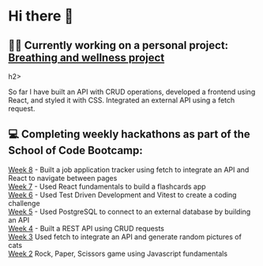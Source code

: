 <h1> Hi there 👋 </h1>

<h2><strong>🧘‍♀️ Currently working on a personal project:</strong> <a href="https://github.com/graceoreilly/breathing_project">Breathing and wellness project</a></h2>h2>
<p>So far I have built an API with CRUD operations, developed a frontend using React, and styled it with CSS. Integrated an external API using a fetch request.</p>

 <h2><strong>💻 Completing weekly hackathons as part of the School of Code Bootcamp:</strong></h2>

<a href="https://github.com/SchoolOfCode/week-8-hackathon-i-am-immutable">Week 8</a><span> - Built a job application tracker using fetch to integrate an API and React to navigate between pages</span><br>
<a href="https://github.com/SchoolOfCode/week-7-hackathon-room-9-dgt">Week 7</a><span> - Used React fundamentals to build a flashcards app</span><br>
<a href="https://github.com/SchoolOfCode/week-6-hackathon-graceoreilly">Week 6</a><span> - Used Test Driven Development and Vitest to create a coding challenge</span><br>
<a href="https://github.com/SchoolOfCode/week-5-hackathon-sgs_room_10">Week 5</a><span> - Used PostgreSQL to connect to an external database by building an API</span><br>
<a href="https://github.com/SchoolOfCode/week-4-rest-api-hackathon-bc18-room-10">Week 4</a><span> - Built a REST API using CRUD requests</span><br>
<a href="https://github.com/SchoolOfCode/week-3-hackathon-css-room-6">Week 3</a><span> Used fetch to integrate an API and generate random pictures of cats</span><br>
<a href="https://github.com/SchoolOfCode/week-2-hackathon-rock-paper-scissors-bc18-team9">Week 2</a><span> Rock, Paper, Scissors game using Javascript fundamentals</span><br>







<!--
**graceoreilly/graceoreilly** is a ✨ _special_ ✨ repository because its `README.md` (this file) appears on your GitHub profile.

Here are some ideas to get you started:

- 🔭 I’m currently working on ...
- 🌱 I’m currently learning ...
- 👯 I’m looking to collaborate on ...
- 🤔 I’m looking for help with ...
- 💬 Ask me about ...
- 📫 How to reach me: ...
- 😄 Pronouns: ...
- ⚡ Fun fact: ...
-->
